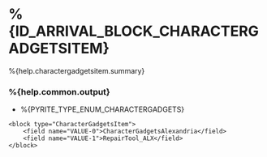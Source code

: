 # %{ID_ARRIVAL_BLOCK_CHARACTERGADGETSITEM}

%{help.charactergadgetsitem.summary}

### %{help.common.output}

-   %{PYRITE_TYPE_ENUM_CHARACTERGADGETS}

```
<block type="CharacterGadgetsItem">
    <field name="VALUE-0">CharacterGadgetsAlexandria</field>
    <field name="VALUE-1">RepairTool_ALX</field>
</block>
```
